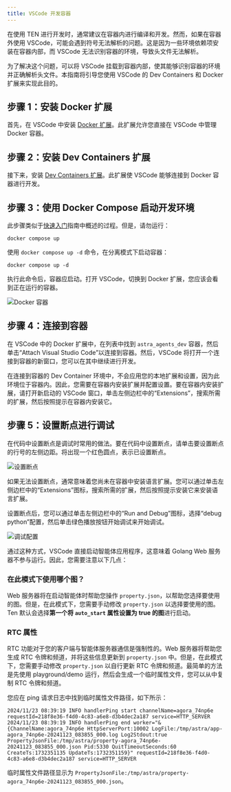 ```yaml
---
title: VSCode 开发容器
---
```


在使用 TEN 进行开发时，通常建议在容器内进行编译和开发。然而，如果在容器外使用 VSCode，可能会遇到符号无法解析的问题。这是因为一些环境依赖项安装在容器内部，而 VSCode 无法识别容器的环境，导致头文件无法解析。

为了解决这个问题，可以将 VSCode 挂载到容器内部，使其能够识别容器的环境并正确解析头文件。本指南将引导您使用 VSCode 的 Dev Containers 和 Docker 扩展来实现此目的。

## 步骤 1：安装 Docker 扩展

首先，在 VSCode 中安装 [Docker 扩展](https://marketplace.visualstudio.com/items?itemName=ms-azuretools.vscode-docker)。此扩展允许您直接在 VSCode 中管理 Docker 容器。

## 步骤 2：安装 Dev Containers 扩展

接下来，安装 [Dev Containers 扩展](https://marketplace.visualstudio.com/items?itemName=ms-vscode-remote.remote-containers)。此扩展使 VSCode 能够连接到 Docker 容器进行开发。

## 步骤 3：使用 Docker Compose 启动开发环境

此步骤类似于[快速入门](https://doc.theten.ai/ten-agent/getting_started)指南中概述的过程。但是，请勿运行：

```shell title="终端"
docker compose up
```

使用 `docker compose up -d` 命令，在分离模式下启动容器：

```shell title="终端"
docker compose up -d
```

执行此命令后，容器应启动。打开 VSCode，切换到 Docker 扩展，您应该会看到正在运行的容器。

![Docker 容器](/assets/png/docker_containers.png)

## 步骤 4：连接到容器

在 VSCode 中的 Docker 扩展中，在列表中找到 `astra_agents_dev` 容器，然后单击“Attach Visual Studio Code”以连接到容器。然后，VSCode 将打开一个连接到容器的新窗口，您可以在其中继续进行开发。

在连接到容器的 Dev Container 环境中，不会应用您的本地扩展和设置，因为此环境位于容器内。因此，您需要在容器内安装扩展并配置设置。要在容器内安装扩展，请打开新启动的 VSCode 窗口，单击左侧边栏中的“Extensions”，搜索所需的扩展，然后按照提示在容器内安装它。

## 步骤 5：设置断点进行调试

在代码中设置断点是调试时常用的做法。要在代码中设置断点，请单击要设置断点的行号的左侧边距。将出现一个红色圆点，表示已设置断点。

![设置断点](/assets/png/setting_breakpoint.png)

如果无法设置断点，通常意味着您尚未在容器中安装语言扩展。您可以通过单击左侧边栏中的“Extensions”图标，搜索所需的扩展，然后按照提示安装它来安装语言扩展。

设置断点后，您可以通过单击左侧边栏中的“Run and Debug”图标，选择“debug python”配置，然后单击绿色播放按钮开始调试来开始调试。

![调试配置](/assets/png/debug_config.png?raw=true)

通过这种方式，VSCode 直接启动智能体应用程序，这意味着 Golang Web 服务器不参与运行。因此，您需要注意以下几点：

### 在此模式下使用哪个图？

Web 服务器将在启动智能体时帮助您操作 `property.json`，以帮助您选择要使用的图。但是，在此模式下，您需要手动修改 `property.json` 以选择要使用的图。Ten 默认会选择**第一个将 `auto_start` 属性设置为 true 的图**进行启动。

### RTC 属性

RTC 功能对于您的客户端与智能体服务器通信是强制性的。Web 服务器将帮助您生成 RTC 令牌和频道，并将这些信息更新到 `property.json` 中。但是，在此模式下，您需要手动修改 `property.json` 以自行更新 RTC 令牌和频道。最简单的方法是先使用 playground/demo 运行，然后会生成一个临时属性文件，您可以从中复制 RTC 令牌和频道。

您应在 ping 请求日志中找到临时属性文件路径，如下所示：

```shell
2024/11/23 08:39:19 INFO handlerPing start channelName=agora_74np6e requestId=218f8e36-f4d0-4c83-a6e8-d3b4dec2a187 service=HTTP_SERVER
2024/11/23 08:39:19 INFO handlerPing end worker="&{ChannelName:agora_74np6e HttpServerPort:10002 LogFile:/tmp/astra/app-agora_74np6e-20241123_083855_000.log Log2Stdout:true PropertyJsonFile:/tmp/astra/property-agora_74np6e-20241123_083855_000.json Pid:5330 QuitTimeoutSeconds:60 CreateTs:1732351135 UpdateTs:1732351159}" requestId=218f8e36-f4d0-4c83-a6e8-d3b4dec2a187 service=HTTP_SERVER
```

临时属性文件路径显示为 `PropertyJsonFile:/tmp/astra/property-agora_74np6e-20241123_083855_000.json`。
